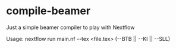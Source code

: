 # compile-beamer
Just a simple beamer compiler to play with Nextflow

Usage:
   nextflow run main.nf --tex <file.tex> (--BTB || --KI || --SLL)
